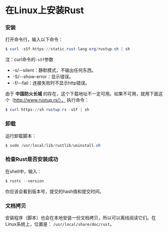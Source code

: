 在Linux上安装Rust
=================================
### 安装
打开命令行，输入以下命令：
```powershell
$ curl -sSf https://static.rust-lang.org/rustup.sh | sh
```
注：curl命令的`-sSf`参数
+ -s/--silent：静默模式，不输出任何东西。
+ -S/--show-error：显示错误。
+ -f/--fail：连接失败时不显示http错误。

由于 **中国防火长城** 的存在，这个下载地址不一定可用。如果不可用，就用下面这个（http://www.rustup.rs/），
执行命令：
```powershell
$ curl https://sh.rustup.rs -sSf | sh
```

### 卸载
运行卸载脚本：
```powershell
$ sudo /usr/local/lib/rustlib/uninstall.sh
```

### 检查Rust是否安装成功
在shell中，输入：
```powershell
$ rustc --version
```
你应该会看到版本号，提交的hash值和提交时间。

### 文档拷贝
安装程序（脚本）也会在本地安装一份文档拷贝，所以可以离线阅读它们。在Linux系统上，位置是：
`/usr/local/share/doc/rust`。
